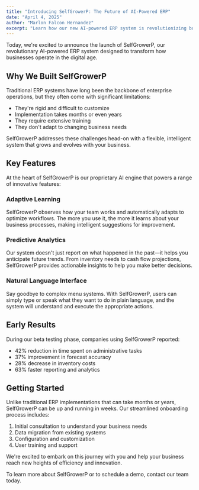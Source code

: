 ```yaml
---
title: "Introducing SelfGrowerP: The Future of AI-Powered ERP"
date: "April 4, 2025"
author: "Marlon Falcon Hernandez"
excerpt: "Learn how our new AI-powered ERP system is revolutionizing business operations for companies of all sizes."
---
```


Today, we're excited to announce the launch of SelfGrowerP, our revolutionary AI-powered ERP system designed to transform how businesses operate in the digital age.

## Why We Built SelfGrowerP

Traditional ERP systems have long been the backbone of enterprise operations, but they often come with significant limitations:

- They're rigid and difficult to customize
- Implementation takes months or even years
- They require extensive training
- They don't adapt to changing business needs

SelfGrowerP addresses these challenges head-on with a flexible, intelligent system that grows and evolves with your business.

## Key Features

At the heart of SelfGrowerP is our proprietary AI engine that powers a range of innovative features:

### Adaptive Learning

SelfGrowerP observes how your team works and automatically adapts to optimize workflows. The more you use it, the more it learns about your business processes, making intelligent suggestions for improvement.

### Predictive Analytics

Our system doesn't just report on what happened in the past—it helps you anticipate future trends. From inventory needs to cash flow projections, SelfGrowerP provides actionable insights to help you make better decisions.

### Natural Language Interface

Say goodbye to complex menu systems. With SelfGrowerP, users can simply type or speak what they want to do in plain language, and the system will understand and execute the appropriate actions.

## Early Results

During our beta testing phase, companies using SelfGrowerP reported:

- 42% reduction in time spent on administrative tasks
- 37% improvement in forecast accuracy
- 28% decrease in inventory costs
- 63% faster reporting and analytics

## Getting Started

Unlike traditional ERP implementations that can take months or years, SelfGrowerP can be up and running in weeks. Our streamlined onboarding process includes:

1. Initial consultation to understand your business needs
2. Data migration from existing systems
3. Configuration and customization
4. User training and support

We're excited to embark on this journey with you and help your business reach new heights of efficiency and innovation.

To learn more about SelfGrowerP or to schedule a demo, contact our team today.

